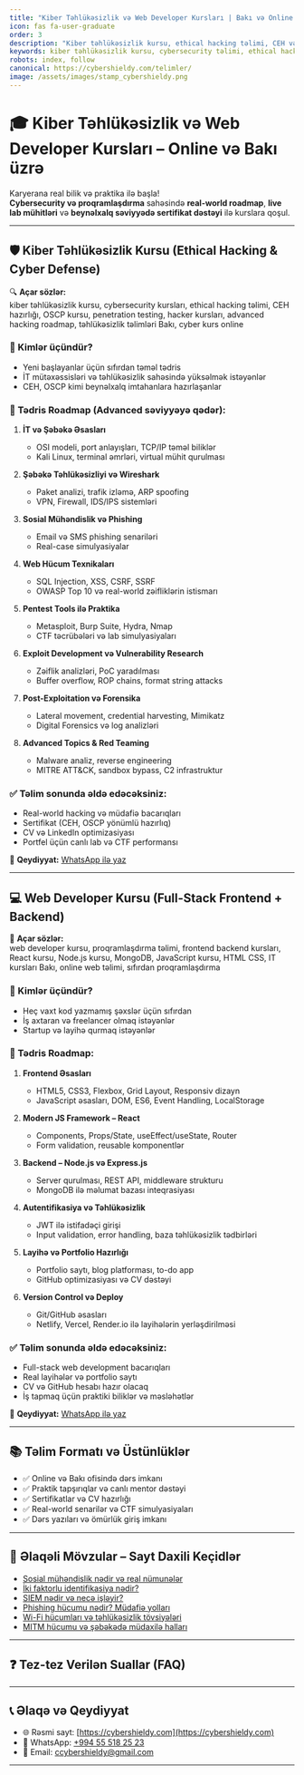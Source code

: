 ```yaml
---
title: "Kiber Təhlükəsizlik və Web Developer Kursları | Bakı və Online Təlimlər"
icon: fas fa-user-graduate
order: 3
description: "Kiber təhlükəsizlik kursu, ethical hacking təlimi, CEH və OSCP hazırlığı, həmçinin sıfırdan web developer olmaq üçün full-stack proqramlaşdırma kursları. Bakı və onlayn təlim formatı, real praktika və beynəlxalq sertifikatlar."
keywords: kiber təhlükəsizlik kursu, cybersecurity təlimi, ethical hacking kursu, CEH hazırlığı, OSCP kursu, pentest təlimi, penetration testing, hacker kursları, cyber security kursu, advanced hacking roadmap, web proqramlaşdırma kursu, web developer təlimi, frontend backend roadmap, JavaScript kursu, React, Node.js, MongoDB kursu, online proqramlaşdırma kursları, IT təlimləri Bakı, proqramlaşdırma kursları Azərbaycanda
robots: index, follow
canonical: https://cybershieldy.com/telimler/
image: /assets/images/stamp_cybershieldy.png
---
```


<script type="application/ld+json">
{
  "@context": "https://schema.org",
  "@type": "Course",
  "name": "Kiber Təhlükəsizlik və Web Developer Kursları",
  "description": "Cybersecurity və proqramlaşdırma üzrə tam təlim paketləri: CEH, OSCP, ethical hacking və full-stack web development. Bakı və online formatda peşəkar kurslar. Real praktika və sertifikatla işə hazırlıq.",
  "provider": {
    "@type": "Organization",
    "name": "CyberShieldy",
    "sameAs": "https://cybershieldy.com"
  }
}
</script>

# 🎓 Kiber Təhlükəsizlik və Web Developer Kursları – Online və Bakı üzrə

Karyerana real bilik və praktika ilə başla!  
**Cybersecurity və proqramlaşdırma** sahəsində **real-world roadmap**, **live lab mühitləri** və **beynəlxalq səviyyədə sertifikat dəstəyi** ilə kurslara qoşul.

---

## 🛡️ Kiber Təhlükəsizlik Kursu (Ethical Hacking & Cyber Defense)

🔍 **Açar sözlər:**  
kiber təhlükəsizlik kursu, cybersecurity kursları, ethical hacking təlimi, CEH hazırlığı, OSCP kursu, penetration testing, hacker kursları, advanced hacking roadmap, təhlükəsizlik təlimləri Bakı, cyber kurs online

### 👤 Kimlər üçündür?
- Yeni başlayanlar üçün sıfırdan təməl tədris  
- İT mütəxəssisləri və təhlükəsizlik sahəsində yüksəlmək istəyənlər  
- CEH, OSCP kimi beynəlxalq imtahanlara hazırlaşanlar

### 🚀 Tədris Roadmap (Advanced səviyyəyə qədər):

1. **İT və Şəbəkə Əsasları**
   - OSI modeli, port anlayışları, TCP/IP təməl biliklər
   - Kali Linux, terminal əmrləri, virtual mühit qurulması

2. **Şəbəkə Təhlükəsizliyi və Wireshark**
   - Paket analizi, trafik izləmə, ARP spoofing
   - VPN, Firewall, IDS/IPS sistemləri

3. **Sosial Mühəndislik və Phishing**
   - Email və SMS phishing senariləri
   - Real-case simulyasiyalar

4. **Web Hücum Texnikaları**
   - SQL Injection, XSS, CSRF, SSRF
   - OWASP Top 10 və real-world zəifliklərin istismarı

5. **Pentest Tools ilə Praktika**
   - Metasploit, Burp Suite, Hydra, Nmap
   - CTF təcrübələri və lab simulyasiyaları

6. **Exploit Development və Vulnerability Research**
   - Zəiflik analizləri, PoC yaradılması
   - Buffer overflow, ROP chains, format string attacks

7. **Post-Exploitation və Forensika**
   - Lateral movement, credential harvesting, Mimikatz
   - Digital Forensics və log analizləri

8. **Advanced Topics & Red Teaming**
   - Malware analiz, reverse engineering
   - MITRE ATT&CK, sandbox bypass, C2 infrastruktur

### ✅ Təlim sonunda əldə edəcəksiniz:
- Real-world hacking və müdafiə bacarıqları  
- Sertifikat (CEH, OSCP yönümlü hazırlıq)  
- CV və LinkedIn optimizasiyası  
- Portfel üçün canlı lab və CTF performansı

📲 **Qeydiyyat:** [WhatsApp ilə yaz](https://wa.me/994555182523?text=Kiber+T%C9%99hl%C3%BCk%C9%99sizlik+kursuna+yaz%C4%B1lmaq+ist%C9%99yir%C9%99m)

---

## 💻 Web Developer Kursu (Full-Stack Frontend + Backend)

🧠 **Açar sözlər:**  
web developer kursu, proqramlaşdırma təlimi, frontend backend kursları, React kursu, Node.js kursu, MongoDB, JavaScript kursu, HTML CSS, IT kursları Bakı, online web təlimi, sıfırdan proqramlaşdırma

### 👤 Kimlər üçündür?
- Heç vaxt kod yazmamış şəxslər üçün sıfırdan  
- İş axtaran və freelancer olmaq istəyənlər  
- Startup və layihə qurmaq istəyənlər

### 🚀 Tədris Roadmap:

1. **Frontend Əsasları**
   - HTML5, CSS3, Flexbox, Grid Layout, Responsiv dizayn
   - JavaScript əsasları, DOM, ES6, Event Handling, LocalStorage

2. **Modern JS Framework – React**
   - Components, Props/State, useEffect/useState, Router
   - Form validation, reusable komponentlər

3. **Backend – Node.js və Express.js**
   - Server qurulması, REST API, middleware strukturu
   - MongoDB ilə məlumat bazası inteqrasiyası

4. **Autentifikasiya və Təhlükəsizlik**
   - JWT ilə istifadəçi girişi
   - Input validation, error handling, baza təhlükəsizlik tədbirləri

5. **Layihə və Portfolio Hazırlığı**
   - Portfolio saytı, blog platforması, to-do app
   - GitHub optimizasiyası və CV dəstəyi

6. **Version Control və Deploy**
   - Git/GitHub əsasları
   - Netlify, Vercel, Render.io ilə layihələrin yerləşdirilməsi

### ✅ Təlim sonunda əldə edəcəksiniz:
- Full-stack web development bacarıqları  
- Real layihələr və portfolio saytı  
- CV və GitHub hesabı hazır olacaq  
- İş tapmaq üçün praktiki biliklər və məsləhətlər

📲 **Qeydiyyat:** [WhatsApp ilə yaz](https://wa.me/994555182523?text=Web+Developer+kursuna+yaz%C4%B1lmaq+ist%C9%99yir%C9%99m)

---

## 📚 Təlim Formatı və Üstünlüklər

- ✅ Online və Bakı ofisində dərs imkanı  
- ✅ Praktik tapşırıqlar və canlı mentor dəstəyi  
- ✅ Sertifikatlar və CV hazırlığı  
- ✅ Real-world senarilər və CTF simulyasiyaları  
- ✅ Dərs yazıları və ömürlük giriş imkanı

---

## 📎 Əlaqəli Mövzular – Sayt Daxili Keçidlər

- [Sosial mühəndislik nədir və real nümunələr](/posts/sosial-mühəndislik.html)  
- [İki faktorlu identifikasiya nədir?](/posts/iki-faktorlu-identifikasiya)  
- [SIEM nədir və necə işləyir?](/posts/siem-nedir.html)  
- [Phishing hücumu nədir? Müdafiə yolları](/posts/sosial-mühəndislik.html)  
- [Wi-Fi hücumları və təhlükəsizlik tövsiyələri](/posts/wifi-hucumlari.html)  
- [MITM hücumu və şəbəkədə müdaxilə halları](/posts/şəbəkə-hücumları.html)  

---

## ❓ Tez-tez Verilən Suallar (FAQ)

<script type="application/ld+json">
{
  "@context": "https://schema.org",
  "@type": "FAQPage",
  "mainEntity": [
    {
      "@type": "Question",
      "name": "Kiber təhlükəsizlik kursu kimlər üçündür?",
      "acceptedAnswer": {
        "@type": "Answer",
        "text": "Yeni başlayanlar, IT sahəsində çalışanlar, CEH və OSCP kimi imtahanlara hazırlaşanlar üçün uyğundur."
      }
    },
    {
      "@type": "Question",
      "name": "Web developer kursuna necə başlaya bilərəm?",
      "acceptedAnswer": {
        "@type": "Answer",
        "text": "WhatsApp vasitəsilə bizimlə əlaqə saxlayın. Sıfırdan başlamağınız üçün xüsusi qruplar var."
      }
    },
    {
      "@type": "Question",
      "name": "Online dərslər necə keçirilir?",
      "acceptedAnswer": {
        "@type": "Answer",
        "text": "Zoom platformasında keçirilir. Dərs yazıları təqdim olunur və mentorlar daim aktivdir."
      }
    }
  ]
}
</script>

---

## 📞 Əlaqə və Qeydiyyat

- 🌐 Rəsmi sayt: [https://cybershieldy.com](https://cybershieldy.com)  
- 📲 WhatsApp: [+994 55 518 25 23](https://wa.me/994555182523)  
- 📧 Email: [ccybershieldy@gmail.com](mailto:ccybershieldy@gmail.com)

---

